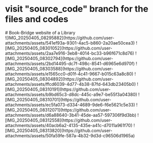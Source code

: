 <h1>visit "source_code" branch for the files and codes</h1>
# Book-Bridge
website of a Library
<br>
![IMG_20250405_08295882](https://github.com/user-attachments/assets/541ef93a-9301-4ac5-b860-2a20ae50cea3)
![IMG_20250405_08301052](https://github.com/user-attachments/assets/2aa7e916-3eb8-4014-bc33-b96f671c8d76)
![IMG_20250405_08302794](https://github.com/user-attachments/assets/2bd14495-dc7f-498c-8541-d6965e6d970f)
![IMG_20250405_08303588](https://github.com/user-attachments/assets/e1565cc0-d01f-4c41-9667-b015c63a8c80)
![IMG_20250405_08304892](https://github.com/user-attachments/assets/ffcd6039-4d77-4b38-87fd-643db23405b0)
![IMG_20250405_08310191](https://github.com/user-attachments/assets/b9bd65c3-d8dc-445c-a9e7-be55f3a04380)
![IMG_20250405_08310701](https://github.com/user-attachments/assets/ec5fa073-d334-4689-9de6-f6e5621c5e33)
![IMG_20250405_08312071](https://github.com/user-attachments/assets/d6a88640-3b41-45de-aa57-597306f9d3bb)
![IMG_20250405_08312558](https://github.com/user-attachments/assets/40acb6a2-4135-435e-a41c-d7011a961f70)
![IMG_20250405_08313820](https://github.com/user-attachments/assets/50fa59fe-587a-4b32-9d3d-c96506d1965a)
